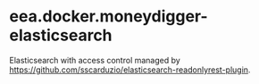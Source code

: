 # eea.docker.moneydigger-elasticsearch

Elasticsearch with access control managed by https://github.com/sscarduzio/elasticsearch-readonlyrest-plugin.
